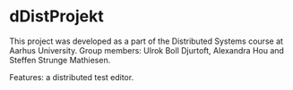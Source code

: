 # dDistProjekt
This project was developed as a part of the Distributed Systems course at Aarhus University.
Group members: Ulrok Boll Djurtoft, Alexandra Hou and Steffen Strunge Mathiesen.

Features: a distributed test editor.
